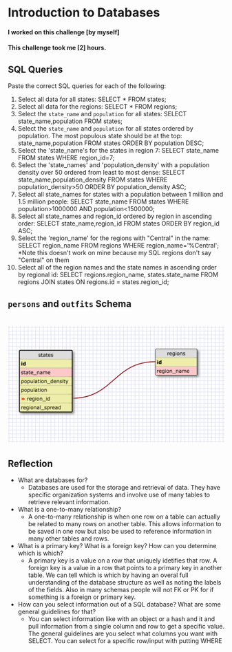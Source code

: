 # Introduction to Databases

#### I worked on this challenge [by myself]
#### This challenge took me [2] hours.

## SQL Queries

Paste the correct SQL queries for each of the following:

1. Select all data for all states:
	SELECT * FROM states;
2. Select all data for the regions:
	SELECT * FROM regions;
3. Select the `state_name` and `population` for all states:
	SELECT state_name,population FROM states;
4. Select the `state_name` and `population` for all states ordered by population. The most populous state should be at the top:
	state_name,population FROM states ORDER BY population DESC;
5. Select the 'state_name's for the states in region 7:
	SELECT state_name FROM states WHERE region_id=7;
6. Select the 'state_names' and 'population_density' with a population density over 50 ordered from least to most dense:
	SELECT state_name,population_density FROM states WHERE population_density>50 ORDER BY population_density ASC;
7. Select all state_names for states with a population between 1 million and 1.5 million people:
	SELECT state_name FROM states WHERE population>1000000 AND population<1500000;
8. Select all state_names and region_id ordered by region in ascending order:
	SELECT state_name,region_id FROM states ORDER BY region_id ASC;
9. Select the 'region_name' for the regions with "Central" in the name:
	SELECT region_name FROM regions WHERE region_name='%Central';
	*Note this doesn't work on mine because my SQL regions don't say "Central" on them
10. Select all of the region names and the state names in ascending order by regional id:
	SELECT regions.region_name, states.state_name FROM regions JOIN states ON regions.id = states.region_id;
## `persons` and `outfits` Schema

<!-- Include a link to your schema design here -->
# ![Schema](schema.png)  

## Reflection
- What are databases for?
	- Databases are used for the storage and retrieval of data. They have specific organization systems and involve use of many tables to retrieve relevant information.
- What is a one-to-many relationship?
	- A one-to-many relationship is when one row on a table can actually be related to many rows on another table. This allows information to be saved in one row but also be used to reference information in many other tables and rows. 
- What is a primary key? What is a foreign key? How can you determine which is which?
	- A primary key is a value on a row that uniquely idetifies that row. A foreign key is a value in a row that points to a primary key in another table. We can tell which is which by having an overal full understanding of the database structure as well as noting the labels of the fields.
	Also in many schemas people will not FK or PK for if something is a foreign or primary key.
- How can you select information out of a SQL database? What are some general guidelines for that?
	- You can select information like with an object or a hash and it and pull information from a single column and row to get a specific value. The general guidelines are you select what columns you want with SELECT. You can select for a specific row/input with putting WHERE

